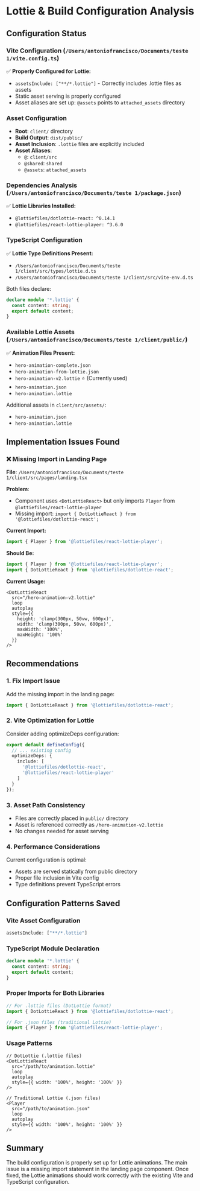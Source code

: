 # Lottie & Build Configuration Analysis

## Configuration Status

### Vite Configuration (`/Users/antoniofrancisco/Documents/teste 1/vite.config.ts`)

✅ **Properly Configured for Lottie:**
- `assetsInclude: ["**/*.lottie"]` - Correctly includes .lottie files as assets
- Static asset serving is properly configured
- Asset aliases are set up: `@assets` points to `attached_assets` directory

### Asset Configuration
- **Root**: `client/` directory
- **Build Output**: `dist/public/`
- **Asset Inclusion**: `.lottie` files are explicitly included
- **Asset Aliases**: 
  - `@`: `client/src`
  - `@shared`: `shared`
  - `@assets`: `attached_assets`

### Dependencies Analysis (`/Users/antoniofrancisco/Documents/teste 1/package.json`)

✅ **Lottie Libraries Installed:**
- `@lottiefiles/dotlottie-react: ^0.14.1`
- `@lottiefiles/react-lottie-player: ^3.6.0`

### TypeScript Configuration

✅ **Lottie Type Definitions Present:**
- `/Users/antoniofrancisco/Documents/teste 1/client/src/types/lottie.d.ts`
- `/Users/antoniofrancisco/Documents/teste 1/client/src/vite-env.d.ts`

Both files declare:
```typescript
declare module '*.lottie' {
  const content: string;
  export default content;
}
```

### Available Lottie Assets (`/Users/antoniofrancisco/Documents/teste 1/client/public/`)

✅ **Animation Files Present:**
- `hero-animation-complete.json`
- `hero-animation-from-lottie.json`
- `hero-animation-v2.lottie` ⭐ (Currently used)
- `hero-animation.json`
- `hero-animation.lottie`

Additional assets in `client/src/assets/`:
- `hero-animation.json`
- `hero-animation.lottie`

## Implementation Issues Found

### ❌ Missing Import in Landing Page

**File**: `/Users/antoniofrancisco/Documents/teste 1/client/src/pages/landing.tsx`

**Problem**: 
- Component uses `<DotLottieReact>` but only imports `Player` from `@lottiefiles/react-lottie-player`
- Missing import: `import { DotLottieReact } from '@lottiefiles/dotlottie-react';`

**Current Import:**
```typescript
import { Player } from '@lottiefiles/react-lottie-player';
```

**Should Be:**
```typescript
import { Player } from '@lottiefiles/react-lottie-player';
import { DotLottieReact } from '@lottiefiles/dotlottie-react';
```

**Current Usage:**
```tsx
<DotLottieReact
  src="/hero-animation-v2.lottie"
  loop
  autoplay
  style={{ 
    height: 'clamp(300px, 50vw, 600px)', 
    width: 'clamp(300px, 50vw, 600px)',
    maxWidth: '100%',
    maxHeight: '100%'
  }}
/>
```

## Recommendations

### 1. Fix Import Issue
Add the missing import in the landing page:
```typescript
import { DotLottieReact } from '@lottiefiles/dotlottie-react';
```

### 2. Vite Optimization for Lottie
Consider adding optimizeDeps configuration:
```typescript
export default defineConfig({
  // ... existing config
  optimizeDeps: {
    include: [
      '@lottiefiles/dotlottie-react',
      '@lottiefiles/react-lottie-player'
    ]
  }
});
```

### 3. Asset Path Consistency
- Files are correctly placed in `public/` directory
- Asset is referenced correctly as `/hero-animation-v2.lottie`
- No changes needed for asset serving

### 4. Performance Considerations
Current configuration is optimal:
- Assets are served statically from public directory
- Proper file inclusion in Vite config
- Type definitions prevent TypeScript errors

## Configuration Patterns Saved

### Vite Asset Configuration
```typescript
assetsInclude: ["**/*.lottie"]
```

### TypeScript Module Declaration
```typescript
declare module '*.lottie' {
  const content: string;
  export default content;
}
```

### Proper Imports for Both Libraries
```typescript
// For .lottie files (DotLottie format)
import { DotLottieReact } from '@lottiefiles/dotlottie-react';

// For .json files (traditional Lottie)
import { Player } from '@lottiefiles/react-lottie-player';
```

### Usage Patterns
```tsx
// DotLottie (.lottie files)
<DotLottieReact
  src="/path/to/animation.lottie"
  loop
  autoplay
  style={{ width: '100%', height: '100%' }}
/>

// Traditional Lottie (.json files)
<Player
  src="/path/to/animation.json"
  loop
  autoplay
  style={{ width: '100%', height: '100%' }}
/>
```

## Summary

The build configuration is properly set up for Lottie animations. The main issue is a missing import statement in the landing page component. Once fixed, the Lottie animations should work correctly with the existing Vite and TypeScript configuration.